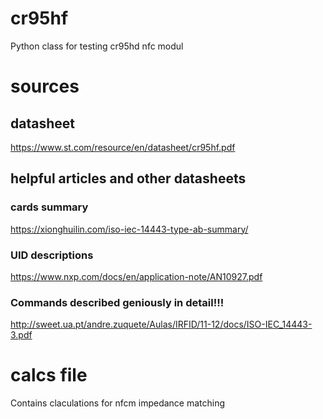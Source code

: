 # cr95hf
Python class for testing cr95hd nfc modul
# sources
## datasheet
https://www.st.com/resource/en/datasheet/cr95hf.pdf  
## helpful articles and other datasheets
### cards summary
https://xionghuilin.com/iso-iec-14443-type-ab-summary/  
### UID descriptions
https://www.nxp.com/docs/en/application-note/AN10927.pdf  
### Commands described geniously in detail!!!
http://sweet.ua.pt/andre.zuquete/Aulas/IRFID/11-12/docs/ISO-IEC_14443-3.pdf
# calcs file
Contains claculations for nfcm impedance matching
